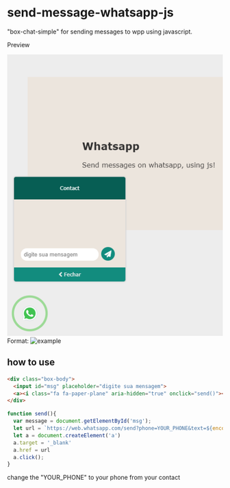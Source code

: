 # send-message-whatsapp-js

"box-chat-simple" for sending messages to wpp using javascript.

Preview

![GitHub Logo](/msg-wpp/img/screen.PNG)
Format: ![example](url)

## how to use

```html
<div class="box-body">
  <input id="msg" placeholder="digite sua mensagem">
  <a><i class="fa fa-paper-plane" aria-hidden="true" onclick="send()"></i></a>
</div>
```

```javascript
function send(){
  var message = document.getElementById('msg');
  let url = `https://web.whatsapp.com/send?phone=YOUR_PHONE&text=${encodeURIComponent(msg.value)}`;
  let a = document.createElement('a')
  a.target = '_blank'
  a.href = url 
  a.click();
}
```
change the "YOUR_PHONE" to your phone from your contact
